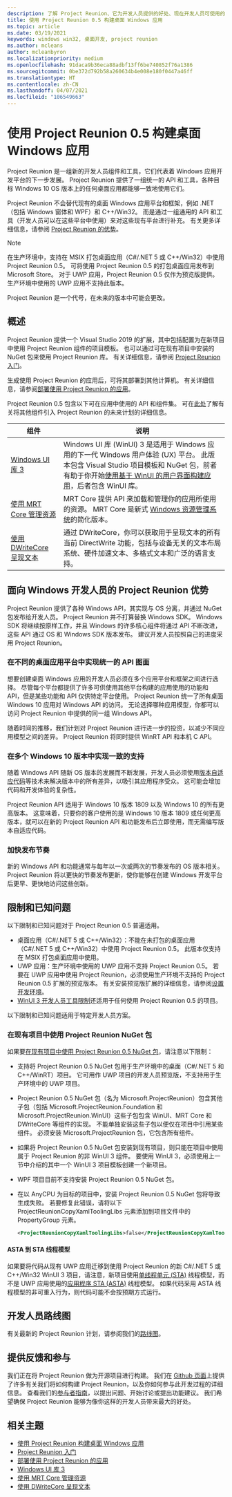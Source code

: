 ```yaml
---
description: 了解 Project Reunion、它为开发人员提供的好处、现在开发人员可使用的功能以及如何提供反馈。
title: 使用 Project Reunion 0.5 构建桌面 Windows 应用
ms.topic: article
ms.date: 03/19/2021
keywords: windows win32, 桌面开发, project reunion
ms.author: mcleans
author: mcleanbyron
ms.localizationpriority: medium
ms.openlocfilehash: 91daca9b36eca88adbf13ff6be740852f76a1386
ms.sourcegitcommit: 0be372d792b58a260634b4e008e180f0447a46ff
ms.translationtype: HT
ms.contentlocale: zh-CN
ms.lasthandoff: 04/07/2021
ms.locfileid: "106549663"
---
```

# <a name="build-desktop-windows-apps-with-project-reunion-05"></a>使用 Project Reunion 0.5 构建桌面 Windows 应用

Project Reunion 是一组新的开发人员组件和工具，它们代表着 Windows 应用开发平台的下一步发展。 Project Reunion 提供了一组统一的 API 和工具，各种目标 Windows 10 OS 版本上的任何桌面应用都能够一致地使用它们。

Project Reunion 不会替代现有的桌面 Windows 应用平台和框架，例如 .NET（包括 Windows 窗体和 WPF）和 C++/Win32。 而是通过一组通用的 API 和工具（开发人员可以在这些平台中使用）来对这些现有平台进行补充。 有关更多详细信息，请参阅 [Project Reunion 的优势](#benefits-of-project-reunion-for-windows-developers)。

> [!NOTE]
> 在生产环境中，支持在 MSIX 打包桌面应用（C#/.NET 5 或 C++/Win32）中使用 Project Reunion 0.5。 可将使用 Project Reunion 0.5 的打包桌面应用发布到 Microsoft Store。 对于 UWP 应用，Project Reunion 0.5 仅作为预览版提供。 生产环境中使用的 UWP 应用不支持此版本。
>
>Project Reunion 是一个代号，在未来的版本中可能会更改。

## <a name="overview"></a>概述

Project Reunion 提供一个 Visual Studio 2019 的扩展，其中包括配置为在新项目中使用 Project Reunion 组件的项目模板。 也可以通过可在现有项目中安装的 NuGet 包来使用 Project Reunion 库。 有关详细信息，请参阅 [Project Reunion 入门](get-started-with-project-reunion.md)。

生成使用 Project Reunion 的应用后，可将其部署到其他计算机。 有关详细信息，请参阅[部署使用 Project Reunion 的应用](deploy-apps-that-use-project-reunion.md)。

Project Reunion 0.5 包含以下可在应用中使用的 API 和组件集。 可在[此处](https://github.com/microsoft/ProjectReunion/blob/master/docs/README.md)了解有关将其他组件引入 Project Reunion 的未来计划的详细信息。

| 组件 | 说明 |
|---------|-------------|
| [Windows UI 库 3](../winui/winui3/index.md) | Windows UI 库 (WinUI) 3 是适用于 Windows 应用的下一代 Windows 用户体验 (UX) 平台。 此版本包含 Visual Studio 项目模板和 NuGet 包，前者有助于你开始[使用基于 WinUI 的用户界面构建应用](..\winui\winui3\winui-project-templates-in-visual-studio.md)，后者包含 WinUI 库。  |
| [使用 MRT Core 管理资源](mrtcore/mrtcore-overview.md) | MRT Core 提供 API 来加载和管理你的应用所使用的资源。 MRT Core 是新式 [Windows 资源管理系统](/windows/uwp/app-resources/resource-management-system)的简化版本。 |
| [使用 DWriteCore 呈现文本](dwritecore.md) | 通过 DWriteCore，你可以获取用于呈现文本的所有当前 DirectWrite 功能，包括与设备无关的文本布局系统、硬件加速文本、多格式文本和广泛的语言支持。  |

## <a name="benefits-of-project-reunion-for-windows-developers"></a>面向 Windows 开发人员的 Project Reunion 优势

Project Reunion 提供了各种 Windows API，其实现与 OS 分离，并通过 NuGet 包发布给开发人员。 Project Reunion 并不打算替换 Windows SDK。 Windows SDK 将继续按原样工作，并且 Windows 的许多核心组件将通过 API 不断改进，这些 API 通过 OS 和 Windows SDK 版本发布。 建议开发人员按照自己的进度采用 Project Reunion。

### <a name="unified-api-surface-across-desktop-app-platforms"></a>在不同的桌面应用平台中实现统一的 API 图面

想要创建桌面 Windows 应用的开发人员必须在多个应用平台和框架之间进行选择。 尽管每个平台都提供了许多可供使用其他平台构建的应用使用的功能和 API，但是某些功能和 API 仅供特定平台使用。 Project Reunion 统一了所有桌面 Windows 10 应用对 Windows API 的访问。 无论选择哪种应用模型，你都可以访问 Project Reunion 中提供的同一组 Windows API。

随着时间的推移，我们计划对 Project Reunion 进行进一步的投资，以减少不同应用模型之间的差异。 Project Reunion 将同时提供 WinRT API 和本机 C API。

### <a name="consistent-support-across-windows-10-versions"></a>在多个 Windows 10 版本中实现一致的支持

随着 Windows API 随新 OS 版本的发展而不断发展，开发人员必须使用[版本自适应代码](/windows/uwp/debug-test-perf/version-adaptive-code)等技术来解决版本中的所有差异，以吸引其应用程序受众。 这可能会增加代码和开发体验的复杂性。

Project Reunion API 适用于 Windows 10 版本 1809 以及 Windows 10 的所有更高版本。 这意味着，只要你的客户使用的是 Windows 10 版本 1809 或任何更高版本，就可以在新的 Project Reunion API 和功能发布后立即使用，而无需编写版本自适应代码。

### <a name="faster-release-cadence"></a>加快发布节奏

新的 Windows API 和功能通常与每年以一次或两次的节奏发布的 OS 版本相关。 Project Reunion 将以更快的节奏发布更新，使你能够在创建 Windows 开发平台后更早、更快地访问这些创新。

## <a name="limitations-and-known-issues"></a>限制和已知问题

以下限制和已知问题对于 Project Reunion 0.5 普遍适用。

- 桌面应用（C#/.NET 5 或 C++/Win32）：不能在未打包的桌面应用（C#/.NET 5 或 C++/Win32）中使用 Project Reunion 0.5。 此版本仅支持在 MSIX 打包桌面应用中使用。
- UWP 应用：生产环境中使用的 UWP 应用不支持 Project Reunion 0.5。 若要在 UWP 应用中使用 Project Reunion，必须使用生产环境不支持的 Project Reunion 0.5 扩展的预览版本。 有关安装预览版扩展的详细信息，请参阅[设置开发环境](get-started-with-project-reunion.md#set-up-your-development-environment)。
- [WinUI 3 开发人员工具限制](..\winui\winui3\index.md#developer-tools)还适用于任何使用 Project Reunion 0.5 的项目。

以下限制和已知问题适用于特定开发人员方案。

### <a name="using-the-project-reunion-nuget-package-in-existing-projects"></a>在现有项目中使用 Project Reunion NuGet 包

如果要[在现有项目中使用 Project Reunion 0.5 NuGet 包](get-started-with-project-reunion.md#use-project-reunion-in-an-existing-project)，请注意以下限制：

- 支持将 Project Reunion 0.5 NuGet 包用于生产环境中的桌面（C#/.NET 5 和 C++/WinRT）项目。 它可用作 UWP 项目的开发人员预览版，不支持用于生产环境中的 UWP 项目。
- Project Reunion 0.5 NuGet 包（名为 Microsoft.ProjectReunion）包含其他子包（包括 Microsoft.ProjectReunion.Foundation 和 Microsoft.ProjectReunion.WinUI）这些子包包含 WinUI、MRT Core 和 DWriteCore 等组件的实现。   不能单独安装这些子包以便仅在项目中引用某些组件。 必须安装 Microsoft.ProjectReunion 包，它包含所有组件。  
- 如果将 Project Reunion 0.5 NuGet 包安装到现有项目，则只能在项目中使用属于 Project Reunion 的非 WinUI 3 组件。 要使用 WinUI 3，必须使用上一节中介绍的其中一个 WinUI 3 项目模板创建一个新项目。
- WPF 项目目前不支持安装 Project Reunion 0.5 NuGet 包。
- 在以 AnyCPU 为目标的项目中，安装 Project Reunion 0.5 NuGet 包将导致生成失败。 若要修复此错误，请将以下 ProjectReunionCopyXamlToolingLibs 元素添加到项目文件中的 PropertyGroup 元素。 

    ```xml
    <ProjectReunionCopyXamlToolingLibs>false</ProjectReunionCopyXamlToolingLibs>
    ```

#### <a name="asta-to-sta-threading-model"></a>ASTA 到 STA 线程模型

如果要将代码从现有 UWP 应用迁移到使用 Project Reunion 的新 C#/.NET 5 或 C++/Win32 WinUI 3 项目，请注意，新项目使用[单线程单元 (STA)](/windows/win32/com/single-threaded-apartments) 线程模型，而不是 UWP 应用使用的[应用程序 STA (ASTA)](https://devblogs.microsoft.com/oldnewthing/20210224-00/?p=104901) 线程模型。 如果代码采用 ASTA 线程模型的非可重入行为，则代码可能不会按预期方式运行。

## <a name="developer-roadmap"></a>开发人员路线图

有关最新的 Project Reunion 计划，请参阅我们的[路线图](https://github.com/microsoft/ProjectReunion/blob/main/docs/roadmap.md)。

## <a name="give-feedback-and-contribute"></a>提供反馈和参与

我们正在将 Project Reunion 做为开源项目进行构建。 我们在 [Github 页面](https://github.com/microsoft/ProjectReunion)上提供了许多有关我们将如何构建 Project Reunion，以及你如何参与此开发过程的详细信息。 查看我们的[参与者指南](https://github.com/microsoft/ProjectReunion/blob/master/docs/contributor-guide.md)，以提出问题、开始讨论或提出功能建议。 我们希望确保 Project Reunion 能够为像你这样的开发人员带来最大的好处。

## <a name="related-topics"></a>相关主题

- [使用 Project Reunion 构建桌面 Windows 应用](index.md)
- [Project Reunion 入门](get-started-with-project-reunion.md)
- [部署使用 Project Reunion 的应用](deploy-apps-that-use-project-reunion.md)
- [Windows UI 库 3](../winui/winui3/index.md)
- [使用 MRT Core 管理资源](mrtcore/mrtcore-overview.md)
- [使用 DWriteCore 呈现文本](dwritecore.md)

